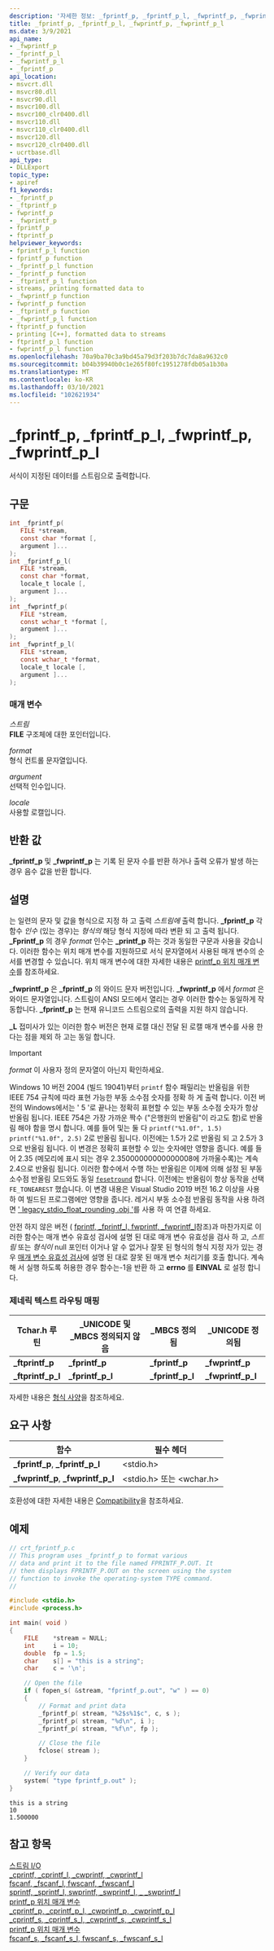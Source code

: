 ```yaml
---
description: '자세한 정보: _fprintf_p, _fprintf_p_l, _fwprintf_p, _fwprintf_p_l'
title: _fprintf_p, _fprintf_p_l, _fwprintf_p, _fwprintf_p_l
ms.date: 3/9/2021
api_name:
- _fwprintf_p
- _fprintf_p_l
- _fwprintf_p_l
- _fprintf_p
api_location:
- msvcrt.dll
- msvcr80.dll
- msvcr90.dll
- msvcr100.dll
- msvcr100_clr0400.dll
- msvcr110.dll
- msvcr110_clr0400.dll
- msvcr120.dll
- msvcr120_clr0400.dll
- ucrtbase.dll
api_type:
- DLLExport
topic_type:
- apiref
f1_keywords:
- _fprintf_p
- _ftprintf_p
- fwprintf_p
- _fwprintf_p
- fprintf_p
- ftprintf_p
helpviewer_keywords:
- fprintf_p_l function
- fprintf_p function
- _fprintf_p_l function
- _fprintf_p function
- _ftprintf_p_l function
- streams, printing formatted data to
- _fwprintf_p function
- fwprintf_p function
- _ftprintf_p function
- _fwprintf_p_l function
- ftprintf_p function
- printing [C++], formatted data to streams
- ftprintf_p_l function
- fwprintf_p_l function
ms.openlocfilehash: 70a9ba70c3a9bd45a79d3f203b7dc7da8a9632c0
ms.sourcegitcommit: b04b39940b0c1e265f80fc1951278fdb05a1b30a
ms.translationtype: MT
ms.contentlocale: ko-KR
ms.lasthandoff: 03/10/2021
ms.locfileid: "102621934"
---
```

# <a name="_fprintf_p-_fprintf_p_l-_fwprintf_p-_fwprintf_p_l"></a>_fprintf_p, _fprintf_p_l, _fwprintf_p, _fwprintf_p_l

서식이 지정된 데이터를 스트림으로 출력합니다.

## <a name="syntax"></a>구문

```C
int _fprintf_p(
   FILE *stream,
   const char *format [,
   argument ]...
);
int _fprintf_p_l(
   FILE *stream,
   const char *format,
   locale_t locale [,
   argument ]...
);
int _fwprintf_p(
   FILE *stream,
   const wchar_t *format [,
   argument ]...
);
int _fwprintf_p_l(
   FILE *stream,
   const wchar_t *format,
   locale_t locale [,
   argument ]...
);
```

### <a name="parameters"></a>매개 변수

*스트림*<br/>
**FILE** 구조체에 대한 포인터입니다.

*format*<br/>
형식 컨트롤 문자열입니다.

*argument*<br/>
선택적 인수입니다.

*locale*<br/>
사용할 로캘입니다.

## <a name="return-value"></a>반환 값

**_fprintf_p** 및 **_fwprintf_p** 는 기록 된 문자 수를 반환 하거나 출력 오류가 발생 하는 경우 음수 값을 반환 합니다.

## <a name="remarks"></a>설명

는 일련의 문자 및 값을 형식으로 지정 하 고 출력 *스트림에* 출력 합니다. **_fprintf_p** 각 함수 *인수* (있는 경우)는 *형식의* 해당 형식 지정에 따라 변환 되 고 출력 됩니다. **_Fprintf_p** 의 경우 *format* 인수는 **_printf_p** 하는 것과 동일한 구문과 사용을 갖습니다. 이러한 함수는 위치 매개 변수를 지원하므로 서식 문자열에서 사용된 매개 변수의 순서를 변경할 수 있습니다. 위치 매개 변수에 대한 자세한 내용은 [printf_p 위치 매개 변수](../../c-runtime-library/printf-p-positional-parameters.md)를 참조하세요.

**_fwprintf_p** 은 **_fprintf_p** 의 와이드 문자 버전입니다. **_fwprintf_p** 에서 *format* 은 와이드 문자열입니다. 스트림이 ANSI 모드에서 열리는 경우 이러한 함수는 동일하게 작동합니다. **_fprintf_p** 는 현재 유니코드 스트림으로의 출력을 지원 하지 않습니다.

**_L** 접미사가 있는 이러한 함수 버전은 현재 로캘 대신 전달 된 로캘 매개 변수를 사용 한다는 점을 제외 하 고는 동일 합니다.

> [!IMPORTANT]
> *format* 이 사용자 정의 문자열이 아닌지 확인하세요.
>
>
> Windows 10 버전 2004 (빌드 19041)부터 `printf` 함수 패밀리는 반올림을 위한 IEEE 754 규칙에 따라 표현 가능한 부동 소수점 숫자를 정확 하 게 출력 합니다. 이전 버전의 Windows에서는 ' 5 '로 끝나는 정확히 표현할 수 있는 부동 소수점 숫자가 항상 반올림 됩니다. IEEE 754은 가장 가까운 짝수 ("은행원의 반올림"이 라고도 함)로 반올림 해야 함을 명시 합니다. 예를 들어 및는 둘 다 `printf("%1.0f", 1.5)` `printf("%1.0f", 2.5)` 2로 반올림 됩니다. 이전에는 1.5가 2로 반올림 되 고 2.5가 3으로 반올림 됩니다. 이 변경은 정확히 표현할 수 있는 숫자에만 영향을 줍니다. 예를 들어 2.35 (메모리에 표시 되는 경우 2.35000000000000008에 가까울수록)는 계속 2.4으로 반올림 됩니다. 이러한 함수에서 수행 하는 반올림은 이제에 의해 설정 된 부동 소수점 반올림 모드와도 동일 [`fesetround`](fegetround-fesetround2.md) 합니다. 이전에는 반올림이 항상 동작을 선택 `FE_TONEAREST` 했습니다. 이 변경 내용은 Visual Studio 2019 버전 16.2 이상을 사용 하 여 빌드된 프로그램에만 영향을 줍니다. 레거시 부동 소수점 반올림 동작을 사용 하려면 [' legacy_stdio_float_rounding .obj '](../link-options.md)를 사용 하 여 연결 하세요.

안전 하지 않은 버전 ( [fprintf, _fprintf_l, fwprintf, _fwprintf_l](fprintf-fprintf-l-fwprintf-fwprintf-l.md)참조)과 마찬가지로 이러한 함수는 매개 변수 유효성 검사에 설명 된 대로 매개 변수 유효성을 검사 하 고, *스트림* 또는 *형식이* null 포인터 이거나 알 수 없거나 잘못 된 형식의 형식 지정 자가 있는 경우 [매개 변수 유효성 검사](../../c-runtime-library/parameter-validation.md)에 설명 된 대로 잘못 된 매개 변수 처리기를 호출 합니다. 계속 해 서 실행 하도록 허용한 경우 함수는-1을 반환 하 고 **errno** 를 **EINVAL** 로 설정 합니다.

### <a name="generic-text-routine-mappings"></a>제네릭 텍스트 라우팅 매핑

|Tchar.h 루틴|_UNICODE 및 _MBCS 정의되지 않음|_MBCS 정의됨|_UNICODE 정의됨|
|---------------------|--------------------------------------|--------------------|-----------------------|
|**_ftprintf_p**|**_fprintf_p**|**_fprintf_p**|**_fwprintf_p**|
|**_ftprintf_p_l**|**_fprintf_p_l**|**_fprintf_p_l**|**_fwprintf_p_l**|

자세한 내용은 [형식 사양](../../c-runtime-library/format-specification-syntax-printf-and-wprintf-functions.md)을 참조하세요.

## <a name="requirements"></a>요구 사항

|함수|필수 헤더|
|--------------|---------------------|
|**_fprintf_p**, **_fprintf_p_l**|\<stdio.h>|
|**_fwprintf_p**, **_fwprintf_p_l**|\<stdio.h> 또는 \<wchar.h>|

호환성에 대한 자세한 내용은 [Compatibility](../../c-runtime-library/compatibility.md)을 참조하세요.

## <a name="example"></a>예제

```C
// crt_fprintf_p.c
// This program uses _fprintf_p to format various
// data and print it to the file named FPRINTF_P.OUT. It
// then displays FPRINTF_P.OUT on the screen using the system
// function to invoke the operating-system TYPE command.
//

#include <stdio.h>
#include <process.h>

int main( void )
{
    FILE    *stream = NULL;
    int     i = 10;
    double  fp = 1.5;
    char    s[] = "this is a string";
    char    c = '\n';

    // Open the file
    if ( fopen_s( &stream, "fprintf_p.out", "w" ) == 0)
    {
        // Format and print data
        _fprintf_p( stream, "%2$s%1$c", c, s );
        _fprintf_p( stream, "%d\n", i );
        _fprintf_p( stream, "%f\n", fp );

        // Close the file
        fclose( stream );
    }

    // Verify our data
    system( "type fprintf_p.out" );
}
```

```Output
this is a string
10
1.500000
```

## <a name="see-also"></a>참고 항목

[스트림 I/O](../../c-runtime-library/stream-i-o.md)<br/>
[_cprintf, _cprintf_l, _cwprintf, _cwprintf_l](cprintf-cprintf-l-cwprintf-cwprintf-l.md)<br/>
[fscanf, _fscanf_l, fwscanf, _fwscanf_l](fscanf-fscanf-l-fwscanf-fwscanf-l.md)<br/>
[sprintf, _sprintf_l, swprintf, _swprintf_l, \_ _swprintf_l](sprintf-sprintf-l-swprintf-swprintf-l-swprintf-l.md)<br/>
[printf_p 위치 매개 변수](../../c-runtime-library/printf-p-positional-parameters.md)<br/>
[_cprintf_p, _cprintf_p_l, _cwprintf_p, _cwprintf_p_l](cprintf-p-cprintf-p-l-cwprintf-p-cwprintf-p-l.md)<br/>
[_cprintf_s, _cprintf_s_l, _cwprintf_s, _cwprintf_s_l](cprintf-s-cprintf-s-l-cwprintf-s-cwprintf-s-l.md)<br/>
[printf_p 위치 매개 변수](../../c-runtime-library/printf-p-positional-parameters.md)<br/>
[fscanf_s, _fscanf_s_l, fwscanf_s, _fwscanf_s_l](fscanf-s-fscanf-s-l-fwscanf-s-fwscanf-s-l.md)<br/>
